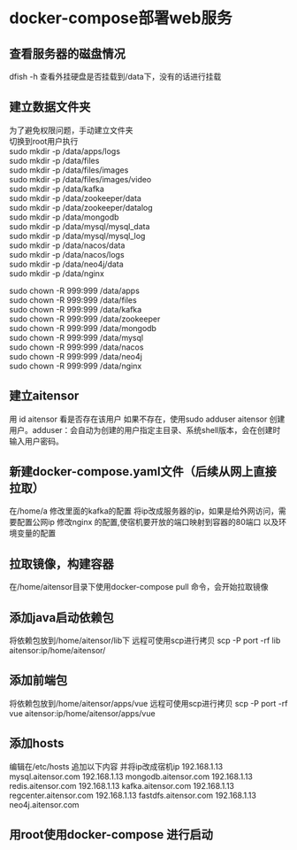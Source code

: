 # docker-compose部署web服务
## 查看服务器的磁盘情况
dfish -h 查看外挂硬盘是否挂载到/data下，没有的话进行挂载  
## 建立数据文件夹
为了避免权限问题，手动建立文件夹  
切换到root用户执行  
sudo mkdir -p /data/apps/logs  
sudo mkdir -p /data/files  
sudo mkdir -p /data/files/images  
sudo mkdir -p /data/files/images/video  
sudo mkdir -p /data/kafka  
sudo mkdir -p /data/zookeeper/data  
sudo mkdir -p /data/zookeeper/datalog  
sudo mkdir -p /data/mongodb  
sudo mkdir -p /data/mysql/mysql_data  
sudo mkdir -p /data/mysql/mysql_log  
sudo mkdir -p /data/nacos/data  
sudo mkdir -p /data/nacos/logs  
sudo mkdir -p /data/neo4j/data  
sudo mkdir -p /data/nginx  

sudo chown -R 999:999 /data/apps  
sudo chown -R 999:999 /data/files  
sudo chown -R 999:999 /data/kafka  
sudo chown -R 999:999 /data/zookeeper  
sudo chown -R 999:999 /data/mongodb  
sudo chown -R 999:999 /data/mysql  
sudo chown -R 999:999 /data/nacos  
sudo chown -R 999:999 /data/neo4j  
sudo chown -R 999:999 /data/nginx  
## 建立aitensor
用 id aitensor 看是否存在该用户
如果不存在，使用sudo adduser aitensor 创建用户。adduser：会自动为创建的用户指定主目录、系统shell版本，会在创建时输入用户密码。

## 新建docker-compose.yaml文件（后续从网上直接拉取）
在/home/a
修改里面的kafka的配置 将ip改成服务器的ip，如果是给外网访问，需要配置公网ip
修改nginx 的配置,使宿机要开放的端口映射到容器的80端口 以及环境变量的配置

## 拉取镜像，构建容器
在/home/aitensor目录下使用docker-compose pull 命令，会开始拉取镜像

## 添加java启动依赖包
将依赖包放到/home/aitensor/lib下
远程可使用scp进行拷贝
scp -P port -rf lib aitensor:ip/home/aitensor/

## 添加前端包
将依赖包放到/home/aitensor/apps/vue
远程可使用scp进行拷贝
scp -P port -rf vue aitensor:ip/home/aitensor/apps/vue

## 添加hosts
编辑在/etc/hosts 追加以下内容 并将ip改成宿机ip
192.168.1.13       mysql.aitensor.com
192.168.1.13      mongodb.aitensor.com
192.168.1.13      redis.aitensor.com
192.168.1.13   kafka.aitensor.com
192.168.1.13    regcenter.aitensor.com
192.168.1.13    fastdfs.aitensor.com
192.168.1.13    neo4j.aitensor.com

## 用root使用docker-compose 进行启动


